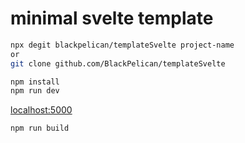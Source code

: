 # minimal svelte template

```bash
npx degit blackpelican/templateSvelte project-name
or
git clone github.com/BlackPelican/templateSvelte
```

```bash
npm install
npm run dev
```

[localhost:5000](localhost:5000)

```bash
npm run build
```

